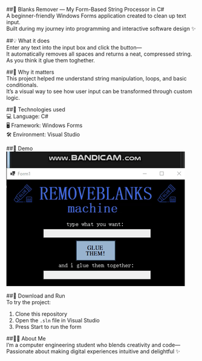 ##🧹 Blanks Remover — My Form-Based String Processor in C#  
A beginner-friendly Windows Forms application created to clean up text input.  
Built during my journey into programming and interactive software design ✨  

##💡 What it does  
Enter any text into the input box and click the button—  
It automatically removes all spaces and returns a neat, compressed string.
As you think it glue them toghether.

##🎯 Why it matters  
This project helped me understand string manipulation, loops, and basic conditionals.  
It’s a visual way to see how user input can be transformed through custom logic.  

##🔧 Technologies used  
💻 Language: C#  
🖥️ Framework: Windows Forms  
🛠️ Environment: Visual Studio  

##📸 Demo  
![remove blanks machine Demo](assets/ezgif-1ebaaf727d6d55.gif)

##📁 Download and Run  
To try the project:  
1. Clone this repository  
2. Open the `.sln` file in Visual Studio  
3. Press Start to run the form  

##🙋‍♀️ About Me  
I’m a computer engineering student who blends creativity and code—  
Passionate about making digital experiences intuitive and delightful ✨  
